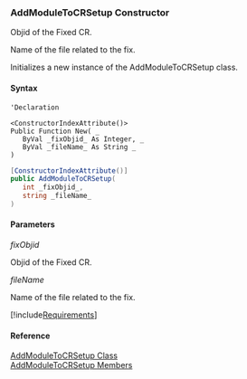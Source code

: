 ﻿### AddModuleToCRSetup Constructor

Objid of the Fixed CR.

Name of the file related to the fix.

Initializes a new instance of the AddModuleToCRSetup class.

#### Syntax

```vbnet
'Declaration

<ConstructorIndexAttribute()>
Public Function New( _
   ByVal _fixObjid_ As Integer, _
   ByVal _fileName_ As String _
)
```

```csharp
[ConstructorIndexAttribute()]
public AddModuleToCRSetup( 
   int _fixObjid_,
   string _fileName_
)
```

#### Parameters

_fixObjid_

Objid of the Fixed CR.

_fileName_

Name of the file related to the fix.

[!include[Requirements](../partials/requirements.md)]

#### Reference

[AddModuleToCRSetup Class](FChoice.Toolkits.Clarify~FChoice.Toolkits.Clarify.Quality.AddModuleToCRSetup.md)  
[AddModuleToCRSetup Members](FChoice.Toolkits.Clarify~FChoice.Toolkits.Clarify.Quality.AddModuleToCRSetup_members.md)